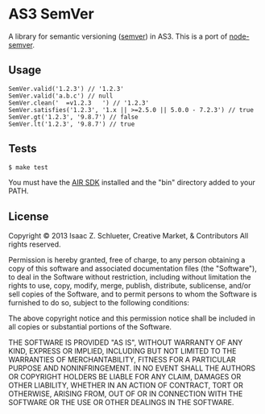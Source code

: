 # AS3 SemVer

A library for semantic versioning ([semver](http://semver.org/)) in AS3. This is a port of [node-semver](https://github.com/isaacs/node-semver).

## Usage

```as3
SemVer.valid('1.2.3') // '1.2.3'
SemVer.valid('a.b.c') // null
SemVer.clean('  =v1.2.3   ') // '1.2.3'
SemVer.satisfies('1.2.3', '1.x || >=2.5.0 || 5.0.0 - 7.2.3') // true
SemVer.gt('1.2.3', '9.8.7') // false
SemVer.lt('1.2.3', '9.8.7') // true
```

## Tests

```sh
$ make test
```

You must have the [AIR SDK](http://www.adobe.com/devnet/air/air-sdk-download.html) installed and the "bin" directory added to your PATH.

## License

Copyright &copy; 2013 Isaac Z. Schlueter, Creative Market, & Contributors
All rights reserved.

Permission is hereby granted, free of charge, to any person
obtaining a copy of this software and associated documentation
files (the "Software"), to deal in the Software without
restriction, including without limitation the rights to use,
copy, modify, merge, publish, distribute, sublicense, and/or sell
copies of the Software, and to permit persons to whom the
Software is furnished to do so, subject to the following
conditions:

The above copyright notice and this permission notice shall be
included in all copies or substantial portions of the Software.

THE SOFTWARE IS PROVIDED "AS IS", WITHOUT WARRANTY OF ANY KIND,
EXPRESS OR IMPLIED, INCLUDING BUT NOT LIMITED TO THE WARRANTIES
OF MERCHANTABILITY, FITNESS FOR A PARTICULAR PURPOSE AND
NONINFRINGEMENT. IN NO EVENT SHALL THE AUTHORS OR COPYRIGHT
HOLDERS BE LIABLE FOR ANY CLAIM, DAMAGES OR OTHER LIABILITY,
WHETHER IN AN ACTION OF CONTRACT, TORT OR OTHERWISE, ARISING
FROM, OUT OF OR IN CONNECTION WITH THE SOFTWARE OR THE USE OR
OTHER DEALINGS IN THE SOFTWARE.